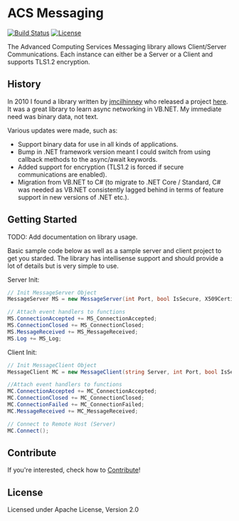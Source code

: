 # ACS Messaging

[![Build Status](https://dev.azure.com/acslive/ACS-Messaging/_apis/build/status/Johno-ACSLIVE.ACS-Messaging?branchName=master)](https://github.com/Johno-ACSLive/ACS-Messaging/blob/master/README.md) [![License](https://img.shields.io/github/license/Johno-ACSLive/ACS-Messaging.svg)](https://github.com/Johno-ACSLive/ACS-Messaging/blob/master/README.md#license)

The Advanced Computing Services Messaging library allows Client/Server Communications. Each instance can either be a Server or a Client and supports TLS1.2 encryption.


## History

In 2010 I found a library written by [jmcilhinney](http://www.vbforums.com/member.php?58941-jmcilhinney) who released a project [here](http://www.vbforums.com/showthread.php?587341-VB2008-NET-3-5-Asynchronous-TcpListener-amp-TcpClient). It was a great library to learn async networking in VB.NET. My immediate need was binary data, not text.

Various updates were made, such as:
* Support binary data for use in all kinds of applications.
* Bump in .NET framework version meant I could switch from using callback methods to the async/await keywords.
* Added support for encryption (TLS1.2 is forced if secure communications are enabled).
* Migration from VB.NET to C# (to migrate to .NET Core / Standard, C# was needed as VB.NET consistently lagged behind in terms of feature support in new versions of .NET etc.).


## Getting Started

TODO: Add documentation on library usage.

Basic sample code below as well as a sample server and client project to get you starded. The library has intellisense support and should provide a lot of details but is very simple to use.

Server Init:
```c#
// Init MessageServer Object
MessageServer MS = new MessageServer(int Port, bool IsSecure, X509Certificate Certificate);

// Attach event handlers to functions
MS.ConnectionAccepted += MS_ConnectionAccepted;
MS.ConnectionClosed += MS_ConnectionClosed;
MS.MessageReceived += MS_MessageReceived;
MS.Log += MS_Log;
```

Client Init:
```C#
// Init MessageClient Object
MessageClient MC = new MessageClient(string Server, int Port, bool IsSecure);

//Attach event handlers to functions
MC.ConnectionAccepted += MC_ConnectionAccepted;
MC.ConnectionClosed += MC_ConnectionClosed;
MC.ConnectionFailed += MC_ConnectionFailed;
MC.MessageReceived += MC_MessageReceived;

// Connect to Remote Host (Server)
MC.Connect();
```


## Contribute

If you're interested, check how to [Contribute](CONTRIBUTING.md)!


## License

Licensed under Apache License, Version 2.0
